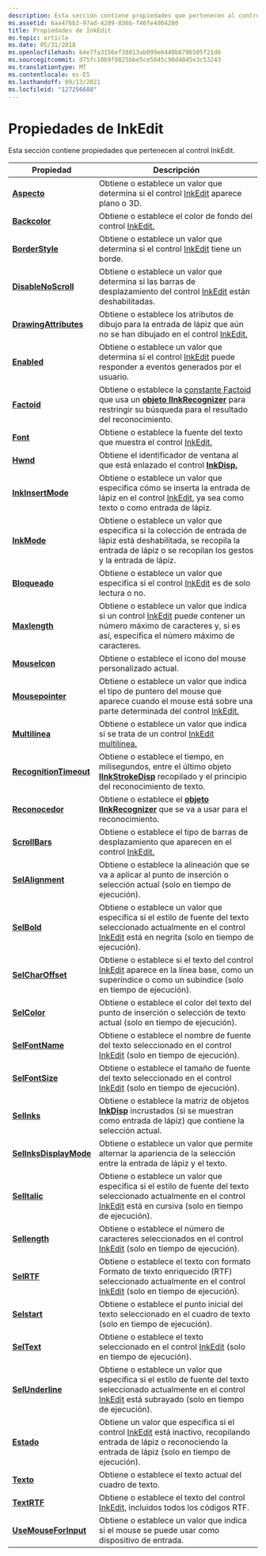 ```yaml
---
description: Esta sección contiene propiedades que pertenecen al control InkEdit.
ms.assetid: 6aa476b3-97ad-4289-836b-f46fe4d04280
title: Propiedades de InkEdit
ms.topic: article
ms.date: 05/31/2018
ms.openlocfilehash: b4e7fa3156ef38013ab099e6440b6796505f21d6
ms.sourcegitcommit: d75fc10b9f0825bbe5ce5045c90d4045e3c53243
ms.translationtype: MT
ms.contentlocale: es-ES
ms.lasthandoff: 09/13/2021
ms.locfileid: "127256688"
---
```

# <a name="inkedit-properties"></a>Propiedades de InkEdit

Esta sección contiene propiedades que pertenecen al control InkEdit.



| Propiedad                                                 | Descripción                                                                                                                                                                                            |
|----------------------------------------------------------|--------------------------------------------------------------------------------------------------------------------------------------------------------------------------------------------------------|
| [**Aspecto**](/windows/desktop/api/inked/nf-inked-iinkedit-get_appearance)                 | Obtiene o establece un valor que determina si el control [InkEdit](inkedit-control-reference.md) aparece plano o 3D.<br/>                                                                      |
| [**Backcolor**](/windows/desktop/api/inked/nf-inked-iinkedit-get_backcolor)                   | Obtiene o establece el color de fondo del control [InkEdit.](inkedit-control-reference.md)<br/>                                                                                                 |
| [**BorderStyle**](/windows/desktop/api/inked/nf-inked-iinkedit-get_borderstyle)               | Obtiene o establece un valor que determina si el control [InkEdit](inkedit-control-reference.md) tiene un borde.<br/>                                                                             |
| [**DisableNoScroll**](/windows/desktop/api/inked/nf-inked-iinkedit-get_disablenoscroll)       | Obtiene o establece un valor que determina si las barras de desplazamiento del control [InkEdit](inkedit-control-reference.md) están deshabilitadas.<br/>                                                              |
| [**DrawingAttributes**](/windows/desktop/api/inked/nf-inked-iinkedit-get_drawingattributes)   | Obtiene o establece los atributos de dibujo para la entrada de lápiz que aún no se han dibujado en el control [InkEdit.](inkedit-control-reference.md)<br/>                                                                |
| [**Enabled**](/windows/desktop/api/inked/nf-inked-iinkedit-get_enabled)                       | Obtiene o establece un valor que determina si el control [InkEdit](inkedit-control-reference.md) puede responder a eventos generados por el usuario.<br/>                                                     |
| [**Factoid**](/windows/desktop/api/inked/nf-inked-iinkedit-get_factoid)                       | Obtiene o establece la [constante Factoid](factoid-constants.md) que usa un [**objeto IInkRecognizer**](/windows/desktop/api/msinkaut/nn-msinkaut-iinkrecognizer) para restringir su búsqueda para el resultado del reconocimiento.<br/>                  |
| [**Font**](/windows/desktop/api/inked/nf-inked-iinkedit-get_font)                             | Obtiene o establece la fuente del texto que muestra el control [InkEdit.](inkedit-control-reference.md)<br/>                                                                                       |
| [**Hwnd**](/windows/desktop/api/inked/nf-inked-iinkedit-get_hwnd)                             | Obtiene el identificador de ventana al que está enlazado el control [**InkDisp.**](inkdisp-class.md)<br/>                                                                                                      |
| [**InkInsertMode**](/windows/desktop/api/inked/nf-inked-iinkedit-get_inkinsertmode)           | Obtiene o establece un valor que especifica cómo se inserta la entrada de lápiz en el control [InkEdit,](inkedit-control-reference.md) ya sea como texto o como entrada de lápiz.<br/>                                                |
| [**InkMode**](/windows/desktop/api/inked/nf-inked-iinkedit-get_inkmode)                       | Obtiene o establece un valor que especifica si la colección de entrada de lápiz está deshabilitada, se recopila la entrada de lápiz o se recopilan los gestos y la entrada de lápiz.<br/>                                                                |
| [**Bloqueado**](/windows/desktop/api/inked/nf-inked-iinkedit-get_locked)                         | Obtiene o establece un valor que especifica si el control [InkEdit](inkedit-control-reference.md) es de solo lectura o no.<br/>                                                                       |
| [**Maxlength**](/windows/desktop/api/inked/nf-inked-iinkedit-get_maxlength)                   | Obtiene o establece un valor que indica si un control [InkEdit](inkedit-control-reference.md) puede contener un número máximo de caracteres y, si es así, especifica el número máximo de caracteres.<br/> |
| [**MouseIcon**](/windows/desktop/api/inked/nf-inked-iinkedit-get_mouseicon)                   | Obtiene o establece el icono del mouse personalizado actual.<br/>                                                                                                                                                 |
| [**Mousepointer**](/windows/desktop/api/inked/nf-inked-iinkedit-get_mousepointer)             | Obtiene o establece un valor que indica el tipo de puntero del mouse que aparece cuando el mouse está sobre una parte determinada del control [InkEdit.](inkedit-control-reference.md)<br/>                |
| [**Multilínea**](/windows/desktop/api/inked/nf-inked-iinkedit-get_multiline)                   | Obtiene o establece un valor que indica si se trata de un control [InkEdit multilínea.](inkedit-control-reference.md)<br/>                                                                           |
| [**RecognitionTimeout**](/windows/desktop/api/inked/nf-inked-iinkedit-get_recognitiontimeout)        | Obtiene o establece el tiempo, en milisegundos, entre el último objeto [**IInkStrokeDisp**](/windows/desktop/api/msinkaut/nn-msinkaut-iinkstrokedisp) recopilado y el principio del reconocimiento de texto.<br/>                         |
| [**Reconocedor**](/windows/desktop/api/inked/nf-inked-iinkedit-get_recognizer)                 | Obtiene o establece el [**objeto IInkRecognizer**](/windows/desktop/api/msinkaut/nn-msinkaut-iinkrecognizer) que se va a usar para el reconocimiento.<br/>                                                                                                    |
| [**ScrollBars**](/windows/desktop/api/inked/nf-inked-iinkedit-get_scrollbars)                 | Obtiene o establece el tipo de barras de desplazamiento que aparecen en el control [InkEdit.](inkedit-control-reference.md)<br/>                                                                                   |
| [**SelAlignment**](/windows/desktop/api/inked/nf-inked-iinkedit-get_selalignment)             | Obtiene o establece la alineación que se va a aplicar al punto de inserción o selección actual (solo en tiempo de ejecución).<br/>                                                                                            |
| [**SelBold**](/windows/desktop/api/inked/nf-inked-iinkedit-get_selbold)                       | Obtiene o establece un valor que especifica si el estilo de fuente del texto seleccionado actualmente en el control [InkEdit](inkedit-control-reference.md) está en negrita (solo en tiempo de ejecución).<br/>                  |
| [**SelCharOffset**](/windows/desktop/api/inked/nf-inked-iinkedit-get_selcharoffset)           | Obtiene o establece si el texto del control [InkEdit](inkedit-control-reference.md) aparece en la línea base, como un superíndice o como un subíndice (solo en tiempo de ejecución).<br/>                             |
| [**SelColor**](/windows/desktop/api/inked/nf-inked-iinkedit-get_selcolor)                     | Obtiene o establece el color del texto del punto de inserción o selección de texto actual (solo en tiempo de ejecución).<br/>                                                                                               |
| [**SelFontName**](/windows/desktop/api/inked/nf-inked-iinkedit-get_selfontname)               | Obtiene o establece el nombre de fuente del texto seleccionado en el control [InkEdit](inkedit-control-reference.md) (solo en tiempo de ejecución).<br/>                                                                |
| [**SelFontSize**](/windows/desktop/api/inked/nf-inked-iinkedit-get_selfontsize)               | Obtiene o establece el tamaño de fuente del texto seleccionado en el control [InkEdit](inkedit-control-reference.md) (solo en tiempo de ejecución).<br/>                                                                |
| [**SelInks**](/windows/desktop/api/inked/nf-inked-iinkedit-get_selinks)                       | Obtiene o establece la matriz de objetos [**InkDisp**](inkdisp-class.md) incrustados (si se muestran como entrada de lápiz) que contiene la selección actual.<br/>                                                      |
| [**SelInksDisplayMode**](/windows/desktop/api/inked/nf-inked-iinkedit-get_selinksdisplaymode) | Obtiene o establece un valor que permite alternar la apariencia de la selección entre la entrada de lápiz y el texto.<br/>                                                                                             |
| [**SelItalic**](/windows/desktop/api/inked/nf-inked-iinkedit-get_selitalic)                   | Obtiene o establece un valor que especifica si el estilo de fuente del texto seleccionado actualmente en el control [InkEdit](inkedit-control-reference.md) está en cursiva (solo en tiempo de ejecución).<br/>                |
| [**Sellength**](/windows/desktop/api/inked/nf-inked-iinkedit-get_sellength)                   | Obtiene o establece el número de caracteres seleccionados en el control [InkEdit](inkedit-control-reference.md) (solo en tiempo de ejecución).<br/>                                                            |
| [**SelRTF**](/windows/desktop/api/inked/nf-inked-iinkedit-get_selrtf)                         | Obtiene o establece el texto con formato Formato de texto enriquecido (RTF) seleccionado actualmente en el control [InkEdit](inkedit-control-reference.md) (solo en tiempo de ejecución).<br/>                                          |
| [**Selstart**](/windows/desktop/api/inked/nf-inked-iinkedit-get_selstart)                     | Obtiene o establece el punto inicial del texto seleccionado en el cuadro de texto (solo en tiempo de ejecución).<br/>                                                                                               |
| [**SelText**](/windows/desktop/api/inked/nf-inked-iinkedit-get_seltext)                       | Obtiene o establece el texto seleccionado en el control [InkEdit](inkedit-control-reference.md) (solo en tiempo de ejecución).<br/>                                                                                 |
| [**SelUnderline**](/windows/desktop/api/inked/nf-inked-iinkedit-get_selunderline)             | Obtiene o establece un valor que especifica si el estilo de fuente del texto seleccionado actualmente en el control [InkEdit](inkedit-control-reference.md) está subrayado (solo en tiempo de ejecución).<br/>            |
| [**Estado**](/windows/desktop/api/inked/nf-inked-iinkedit-get_status)                         | Obtiene un valor que especifica si el control [InkEdit](inkedit-control-reference.md) está inactivo, recopilando entrada de lápiz o reconociendo la entrada de lápiz (solo en tiempo de ejecución).<br/>                                       |
| [**Texto**](/windows/desktop/api/inked/nf-inked-iinkedit-get_text)                             | Obtiene o establece el texto actual del cuadro de texto.<br/>                                                                                                                                              |
| [**TextRTF**](/windows/desktop/api/inked/nf-inked-iinkedit-get_textrtf)                       | Obtiene o establece el texto del control [InkEdit,](inkedit-control-reference.md) incluidos todos los códigos RTF.<br/>                                                                                     |
| [**UseMouseForInput**](/windows/desktop/api/inked/nf-inked-iinkedit-get_usemouseforinput)     | Obtiene o establece un valor que indica si el mouse se puede usar como dispositivo de entrada.<br/>                                                                                                       |



 

 

 




